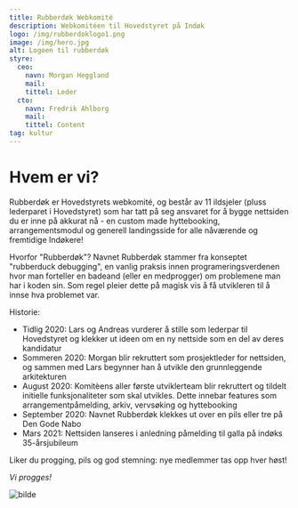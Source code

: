 ```yaml
---
title: Rubberdøk Webkomité
description: Webkomitéen til Hovedstyret på Indøk
logo: /img/rubberdoklogo1.png
image: /img/hero.jpg
alt: Logoen til rubberdøk
styre:
  ceo:
    navn: Morgan Heggland
    mail:
    tittel: Leder
  cto:
    navn: Fredrik Ahlborg
    mail:
    tittel: Content
tag: kultur
---
```


# Hvem er vi?

Rubberdøk er Hovedstyrets webkomité, og består av 11 ildsjeler (pluss lederparet i Hovedstyret) som har tatt på seg ansvaret for å bygge nettsiden du er inne på akkurat nå  - en custom made hyttebooking, arrangementsmodul og generell landingsside for alle nåværende og fremtidige Indøkere!

Hvorfor "Rubberdøk"?
Navnet Rubberdøk stammer fra konseptet "rubberduck debugging", en vanlig praksis innen programeringsverdenen hvor man forteller en badeand (eller en medprogger) om problemene man har i koden sin. Som regel pleier dette på magisk vis å få utvikleren til å innse hva problemet var.

Historie:

- Tidlig 2020: Lars og Andreas vurderer å stille som lederpar til Hovedstyret og klekker ut ideen om en ny nettside som en del av deres kandidatur
- Sommeren 2020: Morgan blir rekruttert som prosjektleder for nettsiden, og sammen med Lars begynner han å utvikle den grunnleggende arkitekturen
- August 2020: Komitèens aller første utviklerteam blir rekruttert og tildelt initielle funksjonaliteter som skal utvikles. Dette innebar features som arrangementpåmelding, arkiv, vervsøking og hyttebooking
- September 2020: Navnet Rubberdøk klekkes ut over en pils eller tre på Den Gode Nabo 
- Mars 2021: Nettsiden lanseres i anledning påmelding til galla på indøks 35-årsjubileum

Liker du progging, pils og god stemning: nye medlemmer tas opp hver høst!

_Vi progges!_

![bilde](/img/rubberdok.jpg)
